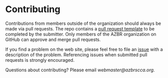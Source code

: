Contributing
============

Contributions from members outside of the organization should always be made via pull requests. The repo contains a [pull request template](https://github.com/azbrscca/azbrscca.org/blob/master/.github/PULL_REQUEST_TEMPLATE.md) to be completed by the submitter. Only members of the AZBR organization on GitHub can approve and merge pull requests.

If you find a problem on the web site, please feel free to file an [issue](https://github.com/azbrscca/azbrscca.org/issues) with a description of the problem. Referencing issues when submitted pull requests is strongly encouraged.

Questions about contributing? Please email _webmaster@azbrscca.org_.
